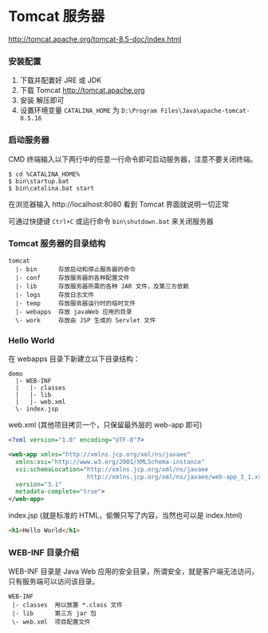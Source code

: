 # Tomcat 服务器

http://tomcat.apache.org/tomcat-8.5-doc/index.html

### 安装配置

1. 下载并配置好 JRE 或 JDK
2. 下载 Tomcat http://tomcat.apache.org
3. 安装 解压即可
4. 设置环境变量 `CATALINA_HOME` 为 `D:\Program Files\Java\apache-tomcat-8.5.16`

### 启动服务器

CMD 终端输入以下两行中的任意一行命令即可启动服务器，注意不要关闭终端。

```text
$ cd %CATALINA_HOME%
$ bin\startup.bat
$ bin\catalina.bat start
```

在浏览器输入 http://localhost:8080 看到 Tomcat 界面就说明一切正常

可通过快捷键 `Ctrl+C` 或运行命令 `bin\shutdown.bat` 来关闭服务器

### Tomcat 服务器的目录结构

```text
tomcat
  |- bin      存放启动和停止服务器的命令
  |- conf     存放服务器的各种配置文件
  |- lib      存放服务器所需的各种 JAR 文件，及第三方依赖
  |- logs     存放日志文件
  |- temp     存放服务器运行时的临时文件
  |- webapps  存放 javaWeb 应用的目录
  \- work     存放由 JSP 生成的 Servlet 文件
```

### Hello World

在 webapps 目录下新建立以下目录结构：

```text
demo
  |- WEB-INF
  |   |- classes
  |   |- lib
  |   |- web.xml
  \- index.jsp
```

web.xml (其他项目拷贝一个，只保留最外层的 web-app 即可)

```xml
<?xml version="1.0" encoding="UTF-8"?>

<web-app xmlns="http://xmlns.jcp.org/xml/ns/javaee"
  xmlns:xsi="http://www.w3.org/2001/XMLSchema-instance"
  xsi:schemaLocation="http://xmlns.jcp.org/xml/ns/javaee
                      http://xmlns.jcp.org/xml/ns/javaee/web-app_3_1.xsd"
  version="3.1"
  metadata-complete="true">
</web-app>
```

index.jsp (就是标准的 HTML，偷懒只写了内容，当然也可以是 index.html)

```html
<h1>Hello World</h1>
```

### WEB-INF 目录介绍

WEB-INF 目录是 Java Web 应用的安全目录，所谓安全，就是客户端无法访问，只有服务端可以访问该目录。

```text
WEB-INF
 |- classes  用以放置 *.class 文件
 |- lib      第三方 jar 包
 \- web.xml  项目配置文件
```
